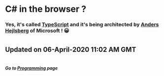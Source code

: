 # C# in the browser ?

### Yes, it's called [TypeScript](https://www.typescriptlang.org/ "For those who code professionally on the client side !") and it's being architected by [Anders Hejlsberg](https://twitter.com/ahejlsberg "Prominent software engineer, the original author of Turbo Pascal and the chief architect of Delphi, currently Technical Fellow at Microsoft.") of Microsoft ! 😀

#
## Updated on 06-April-2020 11:02 AM GMT

#
##### Go to [Programming](/programming/Programming.md#all-the-latest-about-my-programming-activities "All the latest about Lucas' software engineering") page
